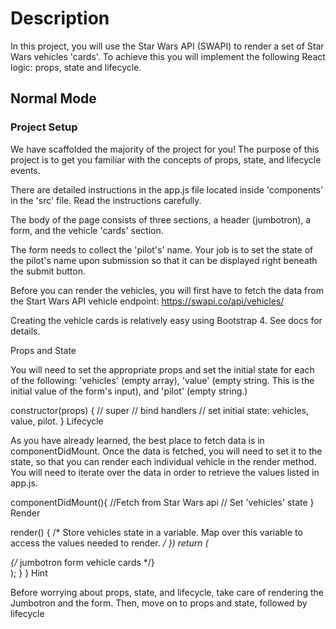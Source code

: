 <h1>Description</h1>  

In this project, you will use the Star Wars API (SWAPI) to render a set of Star Wars vehicles 'cards'. To achieve this you will implement the following React logic: props, state and lifecycle.

<h2>Normal Mode </h2> 

<h3>Project Setup</h3>

We have scaffolded the majority of the project for you! The purpose of this project is to get you familiar with the concepts of props, state, and lifecycle events.

There are detailed instructions in the app.js file located inside 'components' in the 'src' file. Read the instructions carefully.

The body of the page consists of three sections, a header (jumbotron), a form, and the vehicle 'cards' section.

The form needs to collect the 'pilot's' name. Your job is to set the state of the pilot's name upon submission so that it can be displayed right beneath the submit button.

Before you can render the vehicles, you will first have to fetch the data from the Start Wars API vehicle endpoint: https://swapi.co/api/vehicles/

Creating the vehicle cards is relatively easy using Bootstrap 4. See docs for details.

Props and State  

You will need to set the appropriate props and set the initial state for each of the following: 'vehicles' (empty array), 'value' (empty string. This is the initial value of the form's input), and 'pilot' (empty string.)

constructor(props) {
  // super
  // bind handlers
  // set initial state: vehicles, value, pilot.
}
Lifecycle  

As you have already learned, the best place to fetch data is in componentDidMount. Once the data is fetched, you will need to set it to the state, so that you can render each individual vehicle in the render method. You will need to iterate over the data in order to retrieve the values listed in app.js.

componentDidMount(){
  //Fetch from Star Wars api
  // Set 'vehicles' state
}
Render  

render() {
  /*
  Store vehicles state in a variable.
  Map over this variable to access the values needed to render.
  */
  })
  return (
    <div className="App">
      {/*
      jumbotron
      form
      vehicle cards
       */}
    </div>
  );
}
}
Hint  

Before worrying about props, state, and lifecycle, take care of rendering the Jumbotron and the form. Then, move on to props and state, followed by lifecycle
